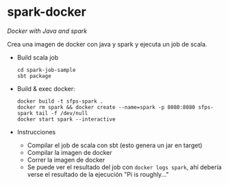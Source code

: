 # spark-docker
_Docker with Java and spark_

Crea una imagen de docker con java y spark y ejecuta un job de scala.
  
- Build scala job

    ```
    cd spark-job-sample
    sbt package
    ```

- Build & exec docker:
    ```
    docker build -t sfps-spark .
    docker rm spark && docker create --name=spark -p 8080:8080 sfps-spark tail -f /dev/null
    docker start spark --interactive
    ```

- Instrucciones
    - Compilar el job de scala con sbt (esto genera un jar en target)
    - Compilar la imagen de docker
    - Correr la imagen de docker
    - Se puede ver el resultado del job con `docker logs spark`, ahí debería verse el resultado de la ejecución "Pi is roughly..."
